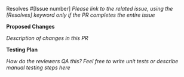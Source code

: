 Resolves #[Issue number] 
*Please link to the related issue, using the [Resolves] keyword only if the PR completes the entire issue*

**Proposed Changes**

*Description of changes in this PR*

**Testing Plan**

*How do the reviewers QA this? Feel free to write unit tests or describe manual testing steps here*
